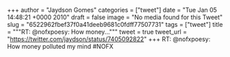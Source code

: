 
+++
author = "Jaydson Gomes"
categories = ["tweet"]
date = "Tue Jan 05 14:48:21 +0000 2010"
draft = false
image = "No media found for this Tweet"
slug = "6522962fbef37f0a41deeb9681c0fdff77507731"
tags = ["tweet"]
title = """RT: @nofxpoesy: How money..."""
tweet = true
tweet_url = "https://twitter.com/jaydson/status/7405092822"
+++
RT: @nofxpoesy: How money polluted my mind #NOFX
